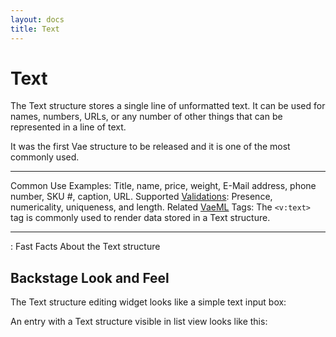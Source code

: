 ```yaml
---
layout: docs
title: Text
---
```


# Text

The Text structure stores a single line of unformatted text. It can be
used for names, numbers, URLs, or any number of other things that can be
represented in a line of text.

It was the first Vae structure to be released and it is one of the most
commonly used.

  ---------------------------------------- ---------------------------------------------------------------------------------
  Common Use Examples:                     Title, name, price, weight, E-Mail address, phone number, SKU \#, caption, URL.
  Supported [Validations](#validations):   Presence, numericality, uniqueness, and length.
  Related [VaeML](#vaeml) Tags:            The `<v:text>` tag is commonly used to render data stored in a Text structure.
  ---------------------------------------- ---------------------------------------------------------------------------------

  : Fast Facts About the Text structure

## Backstage Look and Feel

The Text structure editing widget looks like a simple text input box:

An entry with a Text structure visible in list view looks like this:
